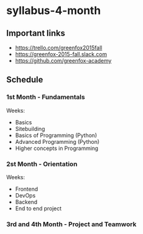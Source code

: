 # syllabus-4-month

## Important links
- https://trello.com/greenfox2015fall
- https://greenfox-2015-fall.slack.com
- https://github.com/greenfox-academy

## Schedule

### 1st Month - Fundamentals
Weeks:
- Basics
- Sitebuilding
- Basics of Programming (Python) 
- Advanced Programming (Python)
- Higher concepts in Programming

### 2st Month - Orientation
Weeks:
- Frontend
- DevOps
- Backend
- End to end project

### 3rd and 4th Month - Project and Teamwork


